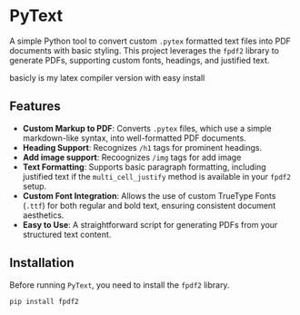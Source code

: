 # PyText

A simple Python tool to convert custom `.pytex` formatted text files into PDF documents with basic styling. This project leverages the `fpdf2` library to generate PDFs, supporting custom fonts, headings, and justified text.

basicly is my latex compiler version with easy install

## Features

- **Custom Markup to PDF**: Converts `.pytex` files, which use a simple markdown-like syntax, into well-formatted PDF documents.
- **Heading Support**: Recognizes `/h1` tags for prominent headings.
- **Add image support**: Recoognizes `/img` tags for add image
- **Text Formatting**: Supports basic paragraph formatting, including justified text if the `multi_cell_justify` method is available in your `fpdf2` setup.
- **Custom Font Integration**: Allows the use of custom TrueType Fonts (`.ttf`) for both regular and bold text, ensuring consistent document aesthetics.
- **Easy to Use**: A straightforward script for generating PDFs from your structured text content.

## Installation

Before running `PyText`, you need to install the `fpdf2` library.

```bash
pip install fpdf2
```

